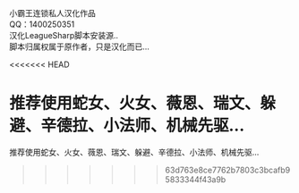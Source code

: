 ﻿小霸王连锁私人汉化作品              
QQ：1400250351                 
汉化LeagueSharp脚本安装源..               
脚本归属权属于原作者，只是汉化而已...                         

<<<<<<< HEAD

推荐使用蛇女、火女、薇恩、瑞文、躲避、辛德拉、小法师、机械先驱...
=======
推荐使用蛇女、火女、薇恩、瑞文、躲避、辛德拉、小法师、机械先驱...
>>>>>>> 63d763e8ce7762b7803c3bcafb95833344f43a9b
